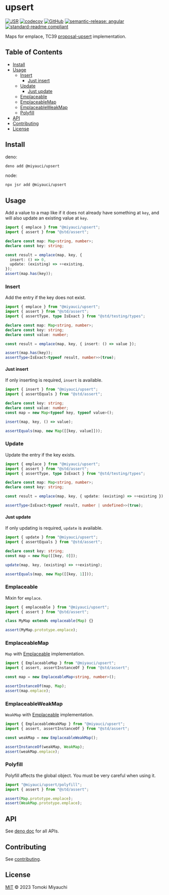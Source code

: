 # upsert

[![JSR](https://jsr.io/badges/@miyauci/upsert)](https://jsr.io/@miyauci/upsert)
[![codecov](https://codecov.io/gh/TomokiMiyauci/upsert/graph/badge.svg?token=W5tklO7mHB)](https://codecov.io/gh/TomokiMiyauci/upsert)
[![GitHub](https://img.shields.io/github/license/TomokiMiyauci/upsert)](https://github.com/TomokiMiyauci/upsert/blob/main/LICENSE)
[![semantic-release: angular](https://img.shields.io/badge/semantic--release-angular-e10079?logo=semantic-release)](https://github.com/semantic-release/semantic-release)
[![standard-readme compliant](https://img.shields.io/badge/readme%20style-standard-brightgreen.svg)](https://github.com/RichardLitt/standard-readme)

Maps for emplace, TC39
[proposal-upsert](https://github.com/tc39/proposal-upsert) implementation.

## Table of Contents <!-- omit in toc -->

- [Install](#install)
- [Usage](#usage)
  - [Insert](#insert)
    - [Just insert](#just-insert)
  - [Update](#update)
    - [Just update](#just-update)
  - [Emplaceable](#emplaceable)
  - [EmplaceableMap](#emplaceablemap)
  - [EmplaceableWeakMap](#emplaceableweakmap)
  - [Polyfill](#polyfill)
- [API](#api)
- [Contributing](#contributing)
- [License](#license)

## Install

deno:

```bash
deno add @miyauci/upsert
```

node:

```bash
npx jsr add @miyauci/upsert
```

## Usage

Add a value to a map like if it does not already have something at `key`, and
will also update an existing value at `key`.

```ts
import { emplace } from "@miyauci/upsert";
import { assert } from "@std/assert";

declare const map: Map<string, number>;
declare const key: string;

const result = emplace(map, key, {
  insert: () => 0,
  update: (existing) => ++existing,
});
assert(map.has(key));
```

### Insert

Add the entry if the key does not exist.

```ts
import { emplace } from "@miyauci/upsert";
import { assert } from "@std/assert";
import { assertType, type IsExact } from "@std/testing/types";

declare const map: Map<string, number>;
declare const key: string;
declare const value: number;

const result = emplace(map, key, { insert: () => value });

assert(map.has(key));
assertType<IsExact<typeof result, number>>(true);
```

#### Just insert

If only inserting is required, `insert` is available.

```ts
import { insert } from "@miyauci/upsert";
import { assertEquals } from "@std/assert";

declare const key: string;
declare const value: number;
const map = new Map<typeof key, typeof value>();

insert(map, key, () => value);

assertEquals(map, new Map([[key, value]]));
```

### Update

Update the entry if the key exists.

```ts
import { emplace } from "@miyauci/upsert";
import { assert } from "@std/assert";
import { assertType, type IsExact } from "@std/testing/types";

declare const map: Map<string, number>;
declare const key: string;

const result = emplace(map, key, { update: (existing) => ++existing });

assertType<IsExact<typeof result, number | undefined>>(true);
```

#### Just update

If only updating is required, `update` is available.

```ts
import { update } from "@miyauci/upsert";
import { assertEquals } from "@std/assert";

declare const key: string;
const map = new Map([[key, 0]]);

update(map, key, (existing) => ++existing);

assertEquals(map, new Map([[key, 1]]));
```

### Emplaceable

Mixin for `emplace`.

```ts
import { emplaceable } from "@miyauci/upsert";
import { assert } from "@std/assert";

class MyMap extends emplaceable(Map) {}

assert(MyMap.prototype.emplace);
```

### EmplaceableMap

`Map` with [Emplaceable](#emplaceable) implementation.

```ts
import { EmplaceableMap } from "@miyauci/upsert";
import { assert, assertInstanceOf } from "@std/assert";

const map = new EmplaceableMap<string, number>();

assertInstanceOf(map, Map);
assert(map.emplace);
```

### EmplaceableWeakMap

`WeakMap` with [Emplaceable](#emplaceable) implementation.

```ts
import { EmplaceableWeakMap } from "@miyauci/upsert";
import { assert, assertInstanceOf } from "@std/assert";

const weakMap = new EmplaceableWeakMap();

assertInstanceOf(weakMap, WeakMap);
assert(weakMap.emplace);
```

### Polyfill

Polyfill affects the global object. You must be very careful when using it.

```ts
import "@miyauci/upsert/polyfill";
import { assert } from "@std/assert";

assert(Map.prototype.emplace);
assert(WeakMap.prototype.emplace);
```

## API

See [deno doc](https://deno.land/x/upsert?doc) for all APIs.

## Contributing

See [contributing](CONTRIBUTING.md).

## License

[MIT](LICENSE) © 2023 Tomoki Miyauchi
